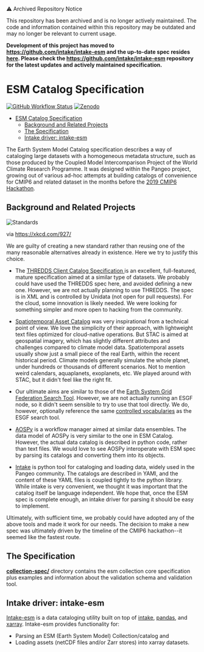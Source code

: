 
:warning: Archived Repository Notice

This repository has been archived and is no longer actively maintained. The code and information contained within this repository may be outdated and may no longer be relevant to current usage.

**Development of this project has moved to https://github.com/intake/intake-esm and the up-to-date spec resides [here](https://github.com/intake/intake-esm/blob/main/docs/source/reference/esm-catalog-spec.md). Please check the https://github.com/intake/intake-esm repository for the latest updates and actively maintained specification.**



# ESM Catalog Specification

[![GitHub Workflow Status](https://img.shields.io/github/workflow/status/NCAR/esm-collection-spec/CI?label=CI&logo=github&style=for-the-badge)](https://github.com/NCAR/esm-collection-spec/actions?query=workflow%3ACI)
[![Zenodo](https://img.shields.io/badge/DOI-10.5281%20%2F%20zenodo.3703320-blue.svg?style=for-the-badge)](https://doi.org/10.5281/zenodo.3703320)

- [ESM Catalog Specification](#esm-catalog-specification)
  - [Background and Related Projects](#background-and-related-projects)
  - [The Specification](#the-specification)
  - [Intake driver: intake-esm](#intake-driver-intake-esm)

The Earth System Model Catalog specification describes a way of cataloging large datasets with a homogeneous metadata structure, such as those produced by the Coupled Model Intercomparison Project of the World Climate Research Programme.
It was designed within the Pangeo project, growing out of various ad-hoc attempts at building catalogs of convenience for CMIP6 and related dataset in the months before the [2019 CMIP6 Hackathon](https://cmip6hack.github.io).

## Background and Related Projects

![Standards](https://imgs.xkcd.com/comics/standards.png)

via <https://xkcd.com/927/>

We are guilty of creating a new standard rather than reusing one of the many reasonable alternatives already in existence.
Here we try to justify this choice.

- The [THREDDS Client Catalog Specification
  ](https://www.unidata.ucar.edu/software/tds/current/catalog/InvCatalogSpec.html)
  is an excellent, full-featured, mature specification aimed at a similar type of datasets.
  We probably could have used the THREDDS spec here, and avoided defining a new one.
  However, we are not actually planning to use THREDDS.
  The spec is in XML and is controlled by Unidata (not open for pull requests).
  For the cloud, some innovation is likely needed.
  We were looking for something simpler and more open to hacking from the community.

- [Spatiotemporal Asset Catalog](https://github.com/radiantearth/stac-spec/blob/master/README.md) was very inspirational from a technical point of view.
  We love the simplicity of their approach, with lightweight text files optimized for cloud-native operations.
  But STAC is aimed at geospatial imagery, which has slightly different attributes and challenges compared to climate model data.
  Spatiotemporal assets usually show just a small piece of the real Earth, within the recent historical period.
  Climate models generally simulate the whole planet, under hundreds or thousands of different scenarios. Not to mention weird calendars, aquaplanets, exoplanets, etc.
  We played around with STAC, but it didn't feel like the right fit.

- Our ultimate aims are similar to those of the [Earth System Grid Federation Search Tool](https://github.com/ESGF/esg-search).
  However, we are not actually running an ESGF node, so it didn't seem sensible to try to use that tool directly. We do, however, optionally reference the same [controlled vocabularies](https://github.com/WCRP-CMIP/CMIP6_CVs) as the ESGF search tool.

- [AOSPy](https://aospy.readthedocs.io/en/stable/index.html) is a workflow manager aimed at similar data ensembles.
  The data model of AOSPy is very similar to the one in ESM Catalog.
  However, the actual data catalog is described in python code, rather than text files.
  We would love to see AOSPy interoperate with ESM spec by parsing its catalogs and converting them into its objects.

- [Intake](http://intake.readthedocs.io) is python tool for cataloging and loading data, widely used in the Pangeo community.
  The catalogs are described in YAMl, and the content of these YAML files is coupled tightly to the python library.
  While intake is very convenient, we thought it was important that the catalog itself be language independent.
  We hope that, once the ESM spec is complete enough, an intake driver for parsing it should be easy to implement.

Ultimately, with sufficient time, we probably could have adopted any of the above tools and made it work for our needs.
The decision to make a new spec was ultimately driven by the timeline of the CMIP6 hackathon--it seemed like the fastest route.

## The Specification

**[collection-spec/](collection-spec/)** directory contains the esm collection core specification plus examples and information about the validation schema and validation tool.

## Intake driver: intake-esm

[Intake-esm](https://github.com/NCAR/intake-esm) is a data cataloging utility built on top of [intake](https://github.com/intake/intake), [pandas](https://pandas.pydata.org/), and [xarray](https://xarray.pydata.org/en/stable/). Intake-esm provides functionality for:

- Parsing an ESM (Earth System Model) Collection/catalog and
- Loading assets (netCDF files and/or Zarr stores) into xarray datasets.
